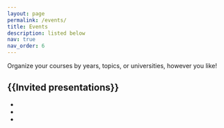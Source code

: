 ```yaml
---
layout: page
permalink: /events/
title: Events
description: listed below
nav: true
nav_order: 6
---
```


Organize your courses by years, topics, or universities, however you like!

## {{Invited presentations}}
-
-
-



